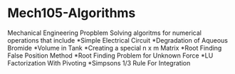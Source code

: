 # Mech105-Algorithms
Mechanical Engineering Propblem Solving algoritms for numerical operations that include
*Simple Electrical Circuit
*Degradation of Aqueous Bromide
*Volume in Tank
*Creating a special n x m Matrix
*Root Finding False Position Method
*Root Finding Problem for Unknown Force
*LU Factorization With Pivoting 
*Simpsons 1/3 Rule For Integration
